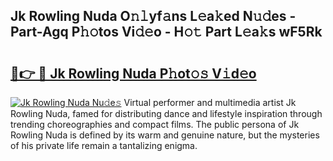 ## Jk Rowling Nuda O𝚗𝚕yf𝚊ns L𝚎a𝚔ed N𝚞𝚍es - Part-Agq P𝚑𝚘tos Vi𝚍𝚎o - H𝚘𝚝 Part L𝚎a𝚔s wF5Rk

# <h2><a href="http://kf8ijr.oniu.top/?m=Jk+Rowling+Nuda">🔗👉 🔴 Jk Rowling Nuda P𝚑ot𝚘𝚜 V𝚒d𝚎o</a></h2>

[![Jk Rowling Nuda Nu𝚍e𝚜](https://i.imgur.com/0qMVB7G.gif)](http://kf8ijr.oniu.top/?m=Jk+Rowling+Nuda)
Virtual performer and multimedia artist Jk Rowling Nuda, famed for distributing dance and lifestyle inspiration through trending choreographies and compact films. The public persona of Jk Rowling Nuda is defined by its warm and genuine nature, but the mysteries of his private life remain a tantalizing enigma.  
